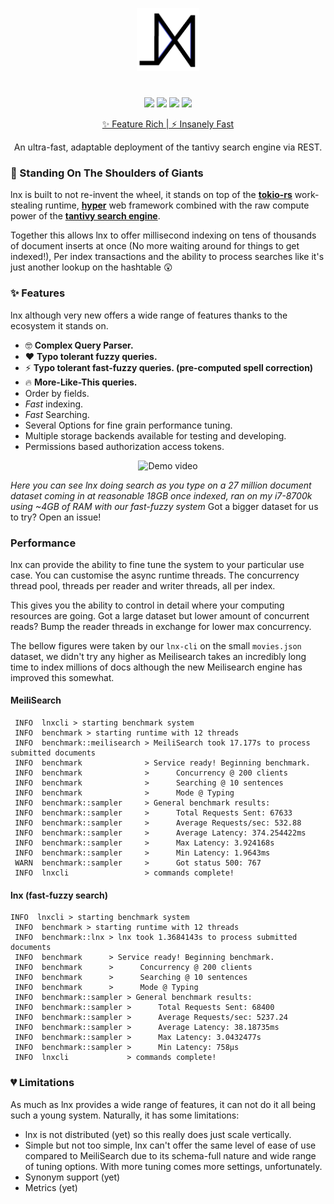 <p align="center">
  <img width="20%" src="https://github.com/ChillFish8/lnx/blob/master/assets/logo.png" alt="Lust Logo">
</p>

#
<p align="center">
  <a href="https://github.com/ChillFish8/lnx/stargazers"><img src="https://img.shields.io/github/stars/ChillFish8/lnx"/></a>
  <a href="hhttps://github.com/ChillFish8/lnx/issues"><img src="https://img.shields.io/github/issues/ChillFish8/lnx"/></a>
  <a href="https://github.com/ChillFish8/lnx/blob/master/LICENSE"><img src="https://img.shields.io/github/license/ChillFish8/lnx"/></a>
  <a href="https://book.lnx.rs"><img src="https://img.shields.io/badge/Book-alive-sucess"/></a>
</p>
<p align="center"><a href="https://lnx.rs">✨ Feature Rich | ⚡ Insanely Fast</a></p>
<p align="center">An ultra-fast, adaptable deployment of the tantivy search engine via REST.</p>

### 🌟 Standing On The Shoulders of Giants
lnx is built to not re-invent the wheel, it stands on top of the [**tokio-rs**](https://tokio.rs) work-stealing runtime, [**hyper**](https://hyper.rs/) web framework combined with the raw compute power of the [**tantivy search engine**](https://github.com/tantivy-search/tantivy).

Together this allows lnx to offer millisecond indexing on tens of thousands of document inserts at once (No more waiting around for things to get indexed!), Per index transactions and the ability to process searches like it's just another lookup on the hashtable 😲

### ✨ Features
lnx although very new offers a wide range of features thanks to the ecosystem it stands on.

- 🤓 **Complex Query Parser.**
- ❤️ **Typo tolerant fuzzy queries.**
- ⚡️ **Typo tolerant fast-fuzzy queries. (pre-computed spell correction)**
- 🔥 **More-Like-This queries.**
- Order by fields.
- *Fast* indexing.
- *Fast* Searching.
- Several Options for fine grain performance tuning.
- Multiple storage backends available for testing and developing.
- Permissions based authorization access tokens.

<p align="center">
  <img src="https://i.imgur.com/QovtWlc.gif" alt="Demo video"/>
</p>

*Here you can see lnx doing search as you type on a 27 million document dataset coming in at reasonable 18GB once indexed, ran on my i7-8700k using ~4GB of RAM with our fast-fuzzy system*
Got a bigger dataset for us to try? Open an issue!

### Performance
lnx can provide the ability to fine tune the system to your particular use case. You can customise the async runtime threads. The concurrency thread pool, threads per reader and writer threads, all per index.

This gives you the ability to control in detail where your computing resources are going. Got a large dataset but lower amount of concurrent reads? Bump the reader 
threads in exchange for lower max concurrency.

The bellow figures were taken by our `lnx-cli` on the small `movies.json` dataset, we didn't try any higher as Meilisearch takes an incredibly long time to index millions of docs although the new Meilisearch engine has improved this somewhat.

#### MeiliSearch
```
 INFO  lnxcli > starting benchmark system
 INFO  benchmark > starting runtime with 12 threads
 INFO  benchmark::meilisearch > MeiliSearch took 17.177s to process submitted documents
 INFO  benchmark              > Service ready! Beginning benchmark.
 INFO  benchmark              >      Concurrency @ 200 clients
 INFO  benchmark              >      Searching @ 10 sentences
 INFO  benchmark              >      Mode @ Typing
 INFO  benchmark::sampler     > General benchmark results:
 INFO  benchmark::sampler     >      Total Requests Sent: 67633
 INFO  benchmark::sampler     >      Average Requests/sec: 532.88
 INFO  benchmark::sampler     >      Average Latency: 374.254422ms
 INFO  benchmark::sampler     >      Max Latency: 3.924168s
 INFO  benchmark::sampler     >      Min Latency: 1.9643ms
 WARN  benchmark::sampler     >      Got status 500: 767
 INFO  lnxcli                 > commands complete!
```

#### lnx (fast-fuzzy search)
```
INFO  lnxcli > starting benchmark system
 INFO  benchmark > starting runtime with 12 threads
 INFO  benchmark::lnx > lnx took 1.3684143s to process submitted documents
 INFO  benchmark      > Service ready! Beginning benchmark.
 INFO  benchmark      >      Concurrency @ 200 clients
 INFO  benchmark      >      Searching @ 10 sentences
 INFO  benchmark      >      Mode @ Typing
 INFO  benchmark::sampler > General benchmark results:
 INFO  benchmark::sampler >      Total Requests Sent: 68400
 INFO  benchmark::sampler >      Average Requests/sec: 5237.24
 INFO  benchmark::sampler >      Average Latency: 38.18735ms
 INFO  benchmark::sampler >      Max Latency: 3.0432477s
 INFO  benchmark::sampler >      Min Latency: 758µs
 INFO  lnxcli             > commands complete!
```




### 💔 Limitations
As much as lnx provides a wide range of features, it can not do it all being such a young system. Naturally, it has some limitations:

- lnx is not distributed (yet) so this really does just scale vertically.
- Simple but not too simple, lnx can't offer the same level of ease of use compared to MeiliSearch due to its schema-full nature and wide range of tuning options. With more tuning comes more settings, unfortunately.
- Synonym support (yet)
- Metrics (yet)
